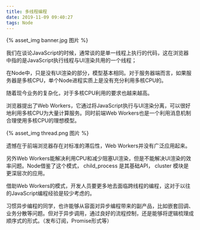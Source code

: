 ```yaml
---
title: 多线程编程
date: 2019-11-09 09:40:27
tags: Node
---
```

{% asset_img banner.jpg 图片 %}



我们在谈论JavaScript的时候，通常谈的是单一线程上执行的代码，这在浏览器中指的是JavaScript执行线程与UI渲染共用的一个线程；

<!-- more -->

在Node中，只是没有UI渲染的部分，模型基本相同。对于服务器端而言，如果服务器是多核CPU，单个Node进程实质上是没有充分利用多核CPU的。



随着现今业务的复杂化，对于多核CPU利用的要求也越来越高。



浏览器提出了Web  Workers，它通过将JavaScript执行与UI渲染分离，可以很好地利用多核CPU为大量计算服务。同时前端Web Workers也是一个利用消息机制合理使用多核CPU的理想模型。

{% asset_img thread.png 图片 %}




遗憾在于前端浏览器存在对标准的滞后性，Web Workers并没有广泛应用起来。



另外Web Workers能解决利用CPU和减少阻塞UI渲染，但是不能解决UI渲染的效率问题。Node借鉴了这个模式， child_process 是其基础API， cluster 模块是更深层次的应用。



借助Web Workers的模式，开发人员要更多地去面临跨线程的编程，这对于以往的JavaScript编程经验是较少考虑的。



习惯异步编程的同学，也许能够从容面对异步编程带来的副产品，比如嵌套回调、业务分散等问题。但对于异步调用，通过良好的流程控制，还是能够将逻辑梳理成顺序式的形式。（发布订阅，Promise形式等）
